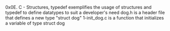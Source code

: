 0x0E. C - Structures, typedef exemplifies the usage of structures and typedef to define datatypes to suit a developer's need
dog.h is a header file that defines a new type "struct dog"
1-init_dog.c is a function that initializes a variable of type struct dog
